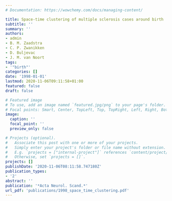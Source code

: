 ```yaml
---
# Documentation: https://wowchemy.com/docs/managing-content/

title: Space-time clustering of multiple sclerosis cases around birth
subtitle: ''
summary: ''
authors:
- admin
- B. M. Zaadstra
- C. P. Zwanikken
- D. Buljevac
- J. M. van Noort
tags:
- '"birth"'
categories: []
date: '1998-01-01'
lastmod: 2020-11-06T09:11:58+01:00
featured: false
draft: false

# Featured image
# To use, add an image named `featured.jpg/png` to your page's folder.
# Focal points: Smart, Center, TopLeft, Top, TopRight, Left, Right, BottomLeft, Bottom, BottomRight.
image:
  caption: ''
  focal_point: ''
  preview_only: false

# Projects (optional).
#   Associate this post with one or more of your projects.
#   Simply enter your project's folder or file name without extension.
#   E.g. `projects = ["internal-project"]` references `content/project/deep-learning/index.md`.
#   Otherwise, set `projects = []`.
projects: []
publishDate: '2020-11-06T08:11:58.747180Z'
publication_types:
- '2'
abstract: ''
publication: '*Acta Neurol. Scand.*'
url_pdf: 'publications/1998_space_time_clustering.pdf'
---
```

